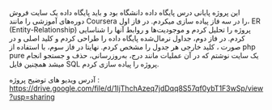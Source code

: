 
این پروژه پایانی درس پایگاه داده دانشگاه بود و باید پایگاه داده یک سایت فروش دوره‌های آموزشی را مانند Coursera را در سه فاز پیاده سازی میکردم.
در فاز اول، ER (Entity-Relationship) پروژه را تحلیل کردم و موجودیت‌ها و روابط آنها را شناسایی کردم.
در فاز دوم، جداول نرمال‌شده پایگاه داده را طراحی کردم و کلید اصلی و در صورت ، کلید خارجی هر جدول را مشخص کردم.
نهایتا در فاز سوم، با استفاده از php pure یک سایت نوشتم که در آن عملیات مانند درج، به‌روزرسانی، حذف و جستجو انجام میشد همچنین فایل SQL  پروژه را پیاده سازی کردم.


آدرس ویدیو های توضیح پروژه :
https://drive.google.com/file/d/1IjThchAzeq7jdDqq8S57qf0ybT1F3wSp/view?usp=sharing
